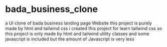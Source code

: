 ﻿# bada_business_clone
a UI clone of bada business landing page Website 
this project is purely made by html and tailwind css 
i created this project for learn tailwind css 
so this project is only made by html and tailwind utility classes and some javascript is included but the amount of Javascript is very less

